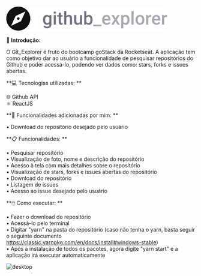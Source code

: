 ![logo](https://github.com/Levils114/Git_Explore/blob/master/src/assets/logo.svg)

**🔎 Introdução:** 
  
  O Git_Explorer é fruto do bootcamp goStack da Rocketseat. A aplicação tem como objetivo dar ao usuário a funcionalidade de       pesquisar repositórios do Github e poder acessá-lo, podendo ver dados como: stars, forks e issues abertas.
  
**💻 Tecnologias utilizadas:  **
  
  🌐 Github API  
  ⚛️ ReactJS 
  
**💭 Funcionalidades adicionadas por mim:  **
  
  • Download do repositório desejado pelo usuário
  
**📋 Funcionalidades:  **

  • Pesquisar repositório  
  • Visualização de foto, nome e descrição do repositório  
  • Acesso à tela com mais detalhes sobre o repositório    
  • Visualização de stars, forks e issues abertas do repositório  
  • Download do repositório  
  • Listagem de issues  
  • Acesso ao issue desejado pelo usuário  
  
**🖱️ Como executar:  **  
  
  • Fazer o download do repositório  
  • Acessá-lo pelo terminal  
  • Digitar "yarn" na pasta do repositório (caso não tenha o yarn, basta seguir o seguinte documento https://classic.yarnpkg.com/en/docs/install#windows-stable)  
  • Após a instalação de todos os pacotes, agora digite "yarn start" e a aplicação irá executar automaticamente  
  
![desktop](https://github.com/Levils114/Git_Explorer/blob/master/src/assets/readme.png)  


